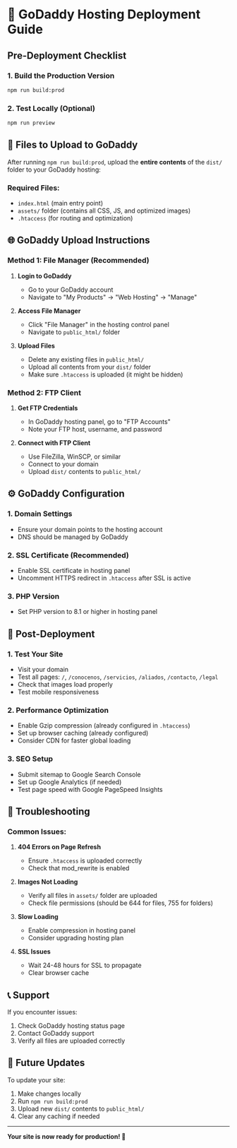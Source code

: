 # 🚀 GoDaddy Hosting Deployment Guide

## Pre-Deployment Checklist

### 1. Build the Production Version
```bash
npm run build:prod
```

### 2. Test Locally (Optional)
```bash
npm run preview
```

## 📁 Files to Upload to GoDaddy

After running `npm run build:prod`, upload the **entire contents** of the `dist/` folder to your GoDaddy hosting:

### Required Files:
- `index.html` (main entry point)
- `assets/` folder (contains all CSS, JS, and optimized images)
- `.htaccess` (for routing and optimization)

## 🌐 GoDaddy Upload Instructions

### Method 1: File Manager (Recommended)
1. **Login to GoDaddy**
   - Go to your GoDaddy account
   - Navigate to "My Products" → "Web Hosting" → "Manage"

2. **Access File Manager**
   - Click "File Manager" in the hosting control panel
   - Navigate to `public_html/` folder

3. **Upload Files**
   - Delete any existing files in `public_html/`
   - Upload all contents from your `dist/` folder
   - Make sure `.htaccess` is uploaded (it might be hidden)

### Method 2: FTP Client
1. **Get FTP Credentials**
   - In GoDaddy hosting panel, go to "FTP Accounts"
   - Note your FTP host, username, and password

2. **Connect with FTP Client**
   - Use FileZilla, WinSCP, or similar
   - Connect to your domain
   - Upload `dist/` contents to `public_html/`

## ⚙️ GoDaddy Configuration

### 1. Domain Settings
- Ensure your domain points to the hosting account
- DNS should be managed by GoDaddy

### 2. SSL Certificate (Recommended)
- Enable SSL certificate in hosting panel
- Uncomment HTTPS redirect in `.htaccess` after SSL is active

### 3. PHP Version
- Set PHP version to 8.1 or higher in hosting panel

## 🔧 Post-Deployment

### 1. Test Your Site
- Visit your domain
- Test all pages: `/`, `/conocenos`, `/servicios`, `/aliados`, `/contacto`, `/legal`
- Check that images load properly
- Test mobile responsiveness

### 2. Performance Optimization
- Enable Gzip compression (already configured in `.htaccess`)
- Set up browser caching (already configured)
- Consider CDN for faster global loading

### 3. SEO Setup
- Submit sitemap to Google Search Console
- Set up Google Analytics (if needed)
- Test page speed with Google PageSpeed Insights

## 🚨 Troubleshooting

### Common Issues:

1. **404 Errors on Page Refresh**
   - Ensure `.htaccess` is uploaded correctly
   - Check that mod_rewrite is enabled

2. **Images Not Loading**
   - Verify all files in `assets/` folder are uploaded
   - Check file permissions (should be 644 for files, 755 for folders)

3. **Slow Loading**
   - Enable compression in hosting panel
   - Consider upgrading hosting plan

4. **SSL Issues**
   - Wait 24-48 hours for SSL to propagate
   - Clear browser cache

## 📞 Support

If you encounter issues:
1. Check GoDaddy hosting status page
2. Contact GoDaddy support
3. Verify all files are uploaded correctly

## 🔄 Future Updates

To update your site:
1. Make changes locally
2. Run `npm run build:prod`
3. Upload new `dist/` contents to `public_html/`
4. Clear any caching if needed

---

**Your site is now ready for production! 🎉**
